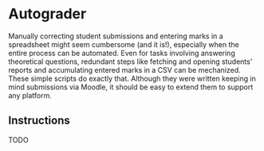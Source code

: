 # Autograder

Manually correcting student submissions and entering marks in a spreadsheet might seem cumbersome (and it is!), especially when the entire process can be automated. Even for tasks involving answering theoretical questions, redundant steps like fetching and opening students' reports and accumulating entered marks in a CSV can be mechanized. These simple scripts do exactly that.
Although they were written keeping in mind submissions via Moodle, it should be easy to extend them to support any platform.

## Instructions
TODO
